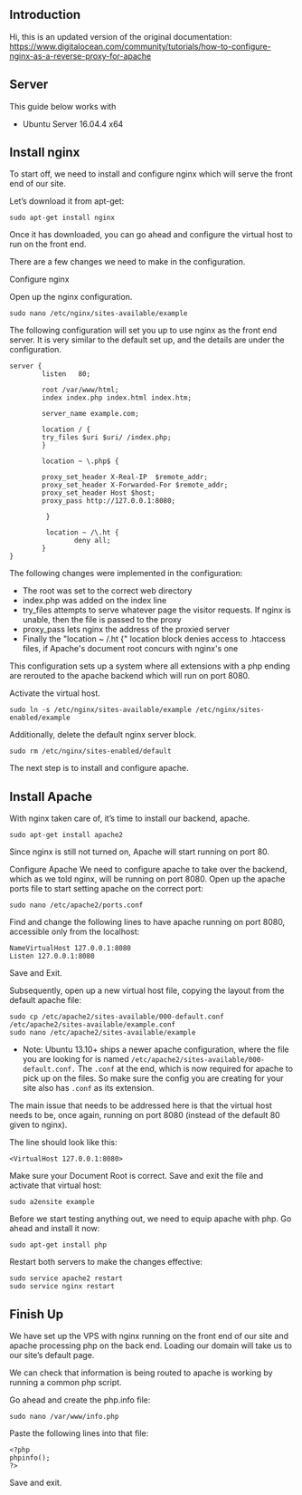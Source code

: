 ## Introduction
Hi, this is an updated version of the original documentation: https://www.digitalocean.com/community/tutorials/how-to-configure-nginx-as-a-reverse-proxy-for-apache

## Server
This guide below works with
* Ubuntu Server 16.04.4 x64

## Install nginx
To start off, we need to install and configure nginx which will serve the front end of our site.

Let’s download it from apt-get:

```
sudo apt-get install nginx
```

Once it has downloaded, you can go ahead and configure the virtual host to run on the front end.

There are a few changes we need to make in the configuration.

Configure nginx

Open up the nginx configuration.

```
sudo nano /etc/nginx/sites-available/example
```

The following configuration will set you up to use nginx as the front end server. It is very similar to the default set up, and the details are under the configuration.

```
server {
        listen   80;

        root /var/www/html;
        index index.php index.html index.htm;

        server_name example.com;

        location / {
        try_files $uri $uri/ /index.php;
        }

        location ~ \.php$ {

        proxy_set_header X-Real-IP  $remote_addr;
        proxy_set_header X-Forwarded-For $remote_addr;
        proxy_set_header Host $host;
        proxy_pass http://127.0.0.1:8080;

         }

         location ~ /\.ht {
                deny all;
        }
}
```

The following changes were implemented in the configuration:

* The root was set to the correct web directory
* index.php was added on the index line
* try_files attempts to serve whatever page the visitor requests. If nginx is unable, then the file is passed to the proxy
* proxy_pass lets nginx the address of the proxied server
* Finally the "location ~ /\.ht {" location block denies access to .htaccess files, if Apache's document root concurs with nginx's one

This configuration sets up a system where all extensions with a php ending are rerouted to the apache backend which will run on port 8080.

Activate the virtual host.

```
sudo ln -s /etc/nginx/sites-available/example /etc/nginx/sites-enabled/example
```

Additionally, delete the default nginx server block.

```
sudo rm /etc/nginx/sites-enabled/default
```

The next step is to install and configure apache.

## Install Apache
With nginx taken care of, it’s time to install our backend, apache.

```
sudo apt-get install apache2
```

Since nginx is still not turned on, Apache will start running on port 80.

Configure Apache
We need to configure apache to take over the backend, which as we told nginx, will be running on port 8080. Open up the apache ports file to start setting apache on the correct port:

```
sudo nano /etc/apache2/ports.conf
```

Find and change the following lines to have apache running on port 8080, accessible only from the localhost:

```
NameVirtualHost 127.0.0.1:8080
Listen 127.0.0.1:8080
```

Save and Exit.

Subsequently, open up a new virtual host file, copying the layout from the default apache file:

```
sudo cp /etc/apache2/sites-available/000-default.conf /etc/apache2/sites-available/example.conf
sudo nano /etc/apache2/sites-available/example
```

* Note: Ubuntu 13.10+ ships a newer apache configuration, where the file you are looking for is named `/etc/apache2/sites-available/000-default.conf.`
The `.conf` at the end, which is now required for apache to pick up on the files. So make sure the config you are creating for your site also has `.conf` as its extension.

The main issue that needs to be addressed here is that the virtual host needs to be, once again, running on port 8080 (instead of the default 80 given to nginx).

The line should look like this:

```
<VirtualHost 127.0.0.1:8080>
```

Make sure your Document Root is correct. Save and exit the file and activate that virtual host:

```
sudo a2ensite example
```

Before we start testing anything out, we need to equip apache with php. Go ahead and install it now:

```
sudo apt-get install php
```

Restart both servers to make the changes effective:

```
sudo service apache2 restart
sudo service nginx restart
```

## Finish Up
We have set up the VPS with nginx running on the front end of our site and apache processing php on the back end. Loading our domain will take us to our site’s default page.

We can check that information is being routed to apache is working by running a common php script.

Go ahead and create the php.info file:
```
sudo nano /var/www/info.php
```

Paste the following lines into that file:

```
<?php
phpinfo();
?>
```

Save and exit.
